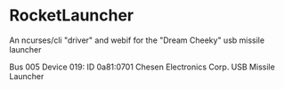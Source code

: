 # RocketLauncher
An ncurses/cli "driver" and webif for the "Dream Cheeky" usb missile launcher

Bus 005 Device 019: ID 0a81:0701 Chesen Electronics Corp. USB Missile Launcher
